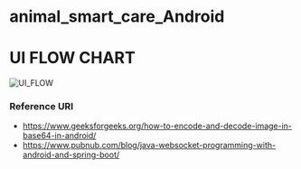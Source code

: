 # animal_smart_care_Android

# UI FLOW CHART

![UI_FLOW](https://user-images.githubusercontent.com/44799091/197707438-935408c3-a3ed-4e20-a78c-c6ca3d3acbdf.JPG)

### Reference URI
- https://www.geeksforgeeks.org/how-to-encode-and-decode-image-in-base64-in-android/
- https://www.pubnub.com/blog/java-websocket-programming-with-android-and-spring-boot/
